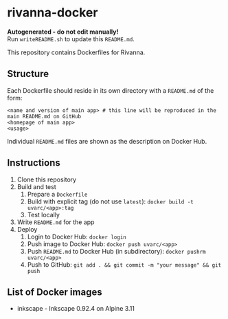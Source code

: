 # rivanna-docker

**Autogenerated - do not edit manually!**  
Run `writeREADME.sh` to update this `README.md`.

This repository contains Dockerfiles for Rivanna.

## Structure

Each Dockerfile should reside in its own directory with a `README.md` of the form:
```
<name and version of main app> # this line will be reproduced in the main README.md on GitHub
<homepage of main app>
<usage>
```

Individual `README.md` files are shown as the description on Docker Hub.

## Instructions
1. Clone this repository
1. Build and test
    1. Prepare a `Dockerfile`
    1. Build with explicit tag (do not use `latest`): `docker build -t uvarc/<app>:tag`
    1. Test locally
1. Write `README.md` for the app
1. Deploy
    1. Login to Docker Hub: `docker login`
    1. Push image to Docker Hub: `docker push uvarc/<app>`
    1. Push `README.md` to Docker Hub (in subdirectory): `docker pushrm uvarc/<app>`
    1. Push to GitHub: `git add . && git commit -m "your message" && git push`

## List of Docker images

- inkscape - Inkscape 0.92.4 on Alpine 3.11
